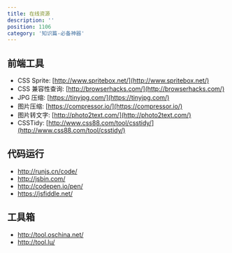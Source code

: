 ```yaml
---
title: 在线资源
description: ''
position: 1106
category: '知识篇-必备神器'
---
```


## 前端工具

- CSS Sprite: [http://www.spritebox.net/](http://www.spritebox.net/)
- CSS 兼容性查询: [http://browserhacks.com/](http://browserhacks.com/)
- JPG 压缩: [https://tinyjpg.com/](https://tinyjpg.com/)
- 图片压缩: [https://compressor.io/](https://compressor.io/)
- 图片转文字: [http://photo2text.com/](http://photo2text.com/)
- CSSTidy: [http://www.css88.com/tool/csstidy/](http://www.css88.com/tool/csstidy/)

## 代码运行

- <http://runjs.cn/code/>
- <http://jsbin.com/>
- <http://codepen.io/pen/>
- <https://jsfiddle.net/>

## 工具箱

- <http://tool.oschina.net/>
- <http://tool.lu/>

<adsbygoogle></adsbygoogle>
